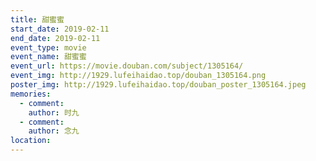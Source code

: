 ```yaml
---
title: 甜蜜蜜
start_date: 2019-02-11
end_date: 2019-02-11
event_type: movie
event_name: 甜蜜蜜
event_url: https://movie.douban.com/subject/1305164/
event_img: http://1929.lufeihaidao.top/douban_1305164.png
poster_img: http://1929.lufeihaidao.top/douban_poster_1305164.jpeg
memories:
  - comment: 
    author: 时九
  - comment: 
    author: 念九
location: 
---
```

